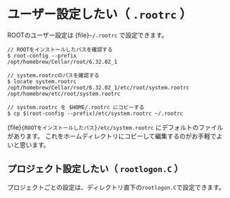 # ユーザー設定したい（ `.rootrc` ）

ROOTのユーザー設定は {file}`~/.rootrc` で設定できます。

```console
// ROOTをインストールしたパスを確認する
$ root-config --prefix
/opt/homebrew/Cellar/root/6.32.02_1

// system.rootrcのパスを確認する
$ locate system.rootrc
/opt/homebrew/Cellar/root/6.32.02_1/etc/root/system.rootrc
/opt/homebrew/etc/root/system.rootrc

// system.rootrc を $HOME/.rootrc にコピーする
$ cp $(root-config --prefix)/etc/system.rootrc ~/.rootrc
```

{file}`{ROOTをインストールしたパス}/etc/system.rootrc` にデフォルトのファイルがあります。
これをホームディレクトリにコピーして編集するのがお手軽でよいと思います。

## プロジェクト設定したい（ `rootlogon.C` ）

プロジェクトごとの設定は、ディレクトリ直下の``rootlogon.C``で設定できます。
